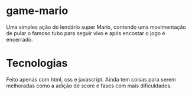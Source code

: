 # game-mario
Uma simples ação do lendário super Mario, contendo uma movimentação de pular o famoso tubo para seguir vivo e após encostar o jogo é encerrado. 

# Tecnologias
Feito apenas com html, css e javascript. Ainda tem coisas para serem melhoradas como a adição de score e fases com mais dificuldades. 
